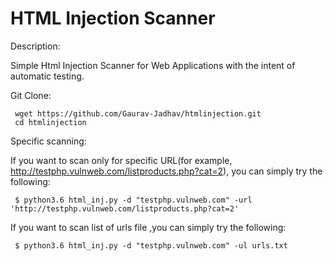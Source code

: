 # HTML Injection Scanner

Description: 

Simple Html Injection Scanner for Web Applications with the intent of automatic testing.

Git Clone:
  
     wget https://github.com/Gaurav-Jadhav/htmlinjection.git
     cd htmlinjection


Specific scanning:

If you want to scan only for specific URL(for example, http://testphp.vulnweb.com/listproducts.php?cat=2), you can simply try the following:

     $ python3.6 html_inj.py -d "testphp.vulnweb.com" -url 'http://testphp.vulnweb.com/listproducts.php?cat=2'

If you want to scan list of urls file ,you can simply try the following:

     $ python3.6 html_inj.py -d "testphp.vulnweb.com" -ul urls.txt

